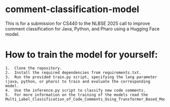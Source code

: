 # comment-classification-model
This is for a submission for CS440 to the NLBSE 2025 call to improve comment classification for Java, Python, and Pharo using a Hugging Face model. 

# How to train the model for yourself:
	1.	Clone the repository.
	2.	Install the required dependencies from requirements.txt.
	3.	Run the provided train.py script, specifying the lang parameter (java, python, or pharo) to train and evaluate the corresponding model.
	4.	Use the inference.py script to classify new code comments.
	5.	For more information on the training of the models read the Multi_Label_Classification_of_Code_Comments_Using_Transformer_Based_Models.pdf